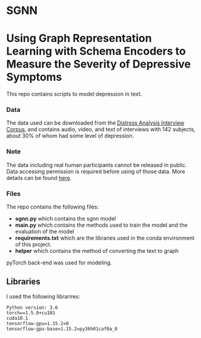 # SGNN

# Using Graph Representation Learning with Schema Encoders to Measure the Severity of Depressive Symptoms
This repo contains scripts to model depression in text.

### Data
The data used can be downloaded from the [Distress Analysis Interview Corpus](http://dcapswoz.ict.usc.edu/), and contains audio, video, and text of interviews with 142 subjects, about 30% of whom had some level of depression.

### Note
The data including real human participants cannot be released in public. Data accessing permission is required before using of those data. More details can be found [here](http://dcapswoz.ict.usc.edu/).

### Files
The repo contains the following files:

- **sgnn.py** which contains the sgnn model
- **main.py**  which contains  the methods used to train the model and the evaluation of the model
- **requirements.txt** which are the libraries used in the conda environment of this project.
- **helper** which contains the method of converting the text to graph


pyTorch back-end was used for modeling.

## Libraries
I used the following librarires:
```
Python version: 3.6
torch==1.5.0+cu101
cuda10.1
tensorflow-gpu=1.15.2=0
tensorflow-gpu-base=1.15.2=py36h01caf0a_0
```

